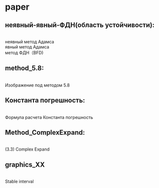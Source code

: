 # paper
## неявный-явный-ФДН(область устойчивости):
</br>неявный метод Адамсa
</br>явный метод Адамсa
</br>метод ФДН（BFD)
</br>
## method_5.8:
</br>Изображение под методом 5.8
##  Константа погрешность:
</br>Формула расчета Константа погрешность
## Method_ComplexExpand:
</br> (3.3) Complex Expand
## graphics_XX
</br>Stable interval

